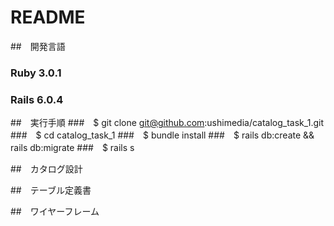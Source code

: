 # README

##　開発言語
### Ruby 3.0.1
### Rails 6.0.4

##　実行手順
###　$ git clone git@github.com:ushimedia/catalog_task_1.git
###　$ cd catalog_task_1
###　$ bundle install
###　$ rails db:create && rails db:migrate
###　$ rails s

##　カタログ設計


##　テーブル定義書


##　ワイヤーフレーム



